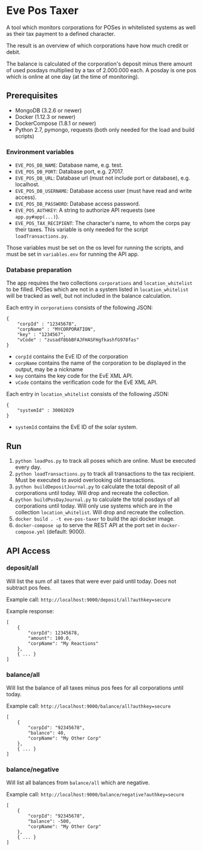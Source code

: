 # Eve Pos Taxer

A tool which monitors corporations for POSes in whitelisted systems as well as their tax payment to a defined character.

The result is an overview of which corporations have how much credit or debit.

The balance is calculated of the corporation's deposit minus there amount of used posdays multiplied by a tax of 2.000.000 each. A posday is one pos which is online at one day (at the time of monitoring).

## Prerequisites

* MongoDB (3.2.6 or newer)
* Docker (1.12.3 or newer)
* DockerCompose (1.8.1 or newer)
* Python 2.7, pymongo, requests (both only needed for the load and build scripts)

### Environment variables

* `EVE_POS_DB_NAME`: Database name, e.g. test.
* `EVE_POS_DB_PORT`: Database port, e.g. 27017.
* `EVE_POS_DB_URL`: Database url (must not include port or database), e.g. localhost.
* `EVE_POS_DB_USERNAME`: Database access user (must have read and write access).
* `EVE_POS_DB_PASSWORD`: Database access password.
* `EVE_POS_AUTHKEY`: A string to authorize API requests (see `app.py#app(...)`).
* `EVE_POS_TAX_RECIPIENT`: The character's name, to whom the corps pay their taxes. This variable is only needed for the script `loadTransactions.py`.

Those variables must be set on the os level for running the scripts, and must be set in `variables.env` for running the API app.

### Database preparation

The app requires the two collections `corporations` and `location_whitelist` to be filled. POSes which are not in  a system listed in `location_whitelist` will be tracked as well, but not included in the balance calculation.

Each entry in `corporations` consists of the following JSON:

```
{
    "corpId" : "12345678",
    "corpName" : "MYCORPORATION",
    "key" : "1234567",
    "vCode" : "zusadf8bbBFAJFHASFHgfkashfG978fas"
}
```

* `corpId` contains the EvE ID of the corporation
* `corpName` contains the name of the corporation to be displayed in the output, may be a nickname
* `key` contains the key code for the EvE XML API.
* `vCode` contains the verification code for the EvE XML API.

Each entry in `location_whitelist` consists of the following JSON:

```
{
    "systemId" : 30002029
}
```

* `systemId` contains the EvE ID of the solar system.

## Run

1. `python loadPos.py` to track all poses which are online. Must be executed every day.
2. `python loadTransactions.py` to track all transactions to the tax recipient. Must be executed to avoid overlooking old transactions.
3. `python buildDepositJournal.py` to calculate the total deposit of all corporations until today. Will drop and recreate the collection.
4. `python buildPosDayJournal.py` to calculate the total posdays of all corporations until today. Will only use systems which are in the collection `location_whitelist`. Will drop and recreate the collection.
5. `docker build . -t eve-pos-taxer` to build the api docker image.
5. `docker-compose up` to serve the REST API at the port set in `docker-compose.yml` (default: 9000).

## API Access

### deposit/all

Will list the sum of all taxes that were ever paid until today. Does not subtract pos fees.

Example call: `http://localhost:9000/deposit/all?authkey=secure`

Example response:

```
[
    {
        "corpId": 12345678, 
        "amount": 100.0, 
        "corpName": "My Reactions"
    }, 
    { ... }
]
```

### balance/all

Will list the balance of all taxes minus pos fees for all corporations until today.

Example call: `http://localhost:9000/balance/all?authkey=secure`

```
[
    {
        "corpId": "92345678", 
        "balance": 40, 
        "corpName": "My Other Corp"
    }, 
    { ... }
]
```

### balance/negative

Will list all balances from `balance/all` which are negative.

Example call: `http://localhost:9000/balance/negative?authkey=secure`

```
[
    {
        "corpId": "92345678", 
        "balance": -500, 
        "corpName": "My Other Corp"
    }, 
    { ... }
]
```
